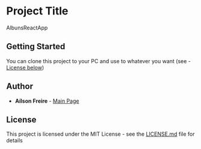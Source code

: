 # Project Title

AlbunsReactApp

## Getting Started

You can clone this project to your PC and use to whatever you want (see - [License below](License))

## Author

* **Aílson Freire** - [Main Page](https://github.com/AilsonFreire)

## License

This project is licensed under the MIT License - see the [LICENSE.md](https://github.com/AilsonFreire/AlbumsReactApp/blob/master/LICENSE) file for details
